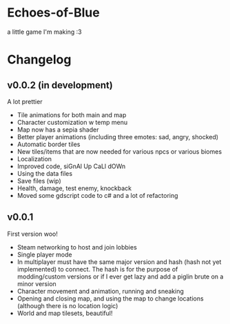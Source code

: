 # Echoes-of-Blue

a little game I'm making :3

# Changelog

## v0.0.2 (in development)

A lot prettier

- Tile animations for both main and map
- Character customization w temp menu
- Map now has a sepia shader
- Better player animations (including three emotes: sad, angry, shocked)
- Automatic border tiles
- New tiles/items that are now needed for various npcs or various biomes
- Localization
- Improved code, siGnAl Up CaLl dOWn
- Using the data files
- Save files (wip)
- Health, damage, test enemy, knockback
- Moved some gdscript code to c# and a lot of refactoring

## v0.0.1

First version woo!

- Steam networking to host and join lobbies
- Single player mode
- In multiplayer must have the same major version and hash (hash not yet implemented) to connect. The hash is for the purpose of modding/custom versions or if I ever get lazy and add a piglin brute on a minor version
- Character movement and animation, running and sneaking
- Opening and closing map, and using the map to change locations (although there is no location logic)
- World and map tilesets, beautiful!
